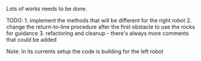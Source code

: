 Lots of works needs to be done.


TODO:
	1. implement the methods that will be different for the right robot
	2. change the return-to-line procedure after the first obstacle to use the rocks for guidance
	3. refactoring and cleanup - there's always more comments that could be added	
	
Note: In its currents setup the code is building for the left robot 